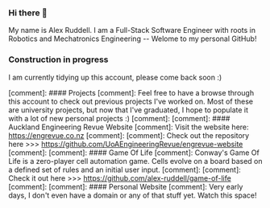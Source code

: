 ### Hi there 🌈

My name is Alex Ruddell. I am a Full-Stack Software Engineer with roots in Robotics and Mechatronics Engineering -- Welome to my personal GitHub!

### Construction in progress 
I am currently tidying up this account, please come back soon :)

[comment]: #### Projects
[comment]: Feel free to have a browse through this account to check out previous projects I've worked on. Most of these are university projects, but now that I've graduated, I hope to populate it with a lot of new personal projects :)
[comment]: 
[comment]: #### Auckland Engineering Revue Website
[comment]: Visit the website here: https://engrevue.co.nz
[comment]: 
[comment]: Check out the repository here >>> https://github.com/UoAEngineeringRevue/engrevue-website
[comment]: 
[comment]: #### Game Of Life
[comment]: Conway's Game Of Life is a zero-player cell automation game. Cells evolve on a board based on a defined set of rules and an initial user input. 
[comment]: 
[comment]: Check it out here >>> https://github.com/alex-ruddell/game-of-life
[comment]: 
[comment]: #### Personal Website
[comment]: Very early days, I don't even have a domain or any of that stuff yet. Watch this space!
